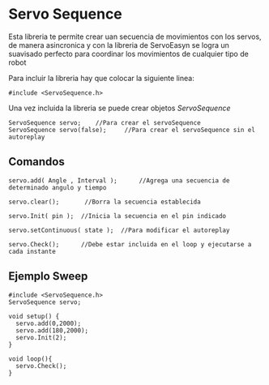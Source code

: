 # Servo Sequence

Esta libreria te permite crear uan secuencia de movimientos con los servos, de manera asincronica y con la libreria de ServoEasyn se logra un suavisado perfecto para coordinar los movimientos de cualquier tipo de robot

Para incluir la libreria hay que colocar la siguiente linea:
```
#include <ServoSequence.h>
```
Una vez incluida la libreria se puede crear objetos *ServoSequence*

```
ServoSequence servo;    //Para crear el servoSequence
ServoSequence servo(false);     //Para crear el servoSequence sin el autoreplay
```

## Comandos

```
servo.add( Angle , Interval );      //Agrega una secuencia de determinado angulo y tiempo

servo.clear();       //Borra la secuencia establecida

servo.Init( pin );  //Inicia la secuencia en el pin indicado

servo.setContinuous( state );  //Para modificar el autoreplay

servo.Check();      //Debe estar incluida en el loop y ejecutarse a cada instante

```

## Ejemplo Sweep


```
#include <ServoSequence.h>
ServoSequence servo;

void setup() {
  servo.add(0,2000);
  servo.add(180,2000);
  servo.Init(2);
}

void loop(){
  servo.Check();
}
```